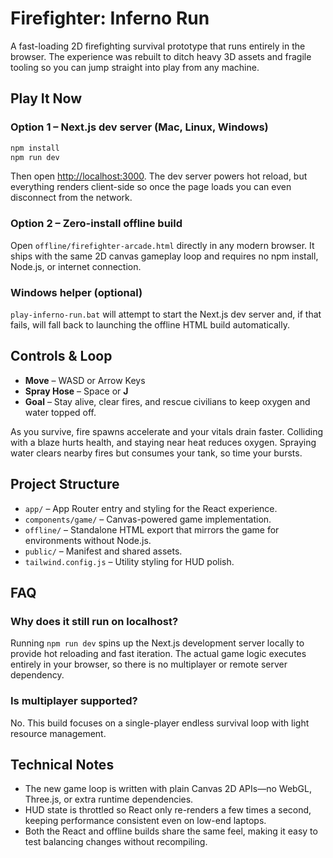 # Firefighter: Inferno Run

A fast-loading 2D firefighting survival prototype that runs entirely in the browser. The experience was rebuilt to ditch heavy 3D
assets and fragile tooling so you can jump straight into play from any machine.

## Play It Now

### Option 1 – Next.js dev server (Mac, Linux, Windows)

```bash
npm install
npm run dev
```

Then open [http://localhost:3000](http://localhost:3000). The dev server powers hot reload, but everything renders client-side so
once the page loads you can even disconnect from the network.

### Option 2 – Zero-install offline build

Open `offline/firefighter-arcade.html` directly in any modern browser. It ships with the same 2D canvas gameplay loop and requires
no npm install, Node.js, or internet connection.

### Windows helper (optional)

`play-inferno-run.bat` will attempt to start the Next.js dev server and, if that fails, will fall back to launching the offline
HTML build automatically.

## Controls & Loop

- **Move** – WASD or Arrow Keys
- **Spray Hose** – Space or **J**
- **Goal** – Stay alive, clear fires, and rescue civilians to keep oxygen and water topped off.

As you survive, fire spawns accelerate and your vitals drain faster. Colliding with a blaze hurts health, and staying near heat
reduces oxygen. Spraying water clears nearby fires but consumes your tank, so time your bursts.

## Project Structure

- `app/` – App Router entry and styling for the React experience.
- `components/game/` – Canvas-powered game implementation.
- `offline/` – Standalone HTML export that mirrors the game for environments without Node.js.
- `public/` – Manifest and shared assets.
- `tailwind.config.js` – Utility styling for HUD polish.

## FAQ

### Why does it still run on localhost?

Running `npm run dev` spins up the Next.js development server locally to provide hot reloading and fast iteration. The actual game
logic executes entirely in your browser, so there is no multiplayer or remote server dependency.

### Is multiplayer supported?

No. This build focuses on a single-player endless survival loop with light resource management.

## Technical Notes

- The new game loop is written with plain Canvas 2D APIs—no WebGL, Three.js, or extra runtime dependencies.
- HUD state is throttled so React only re-renders a few times a second, keeping performance consistent even on low-end laptops.
- Both the React and offline builds share the same feel, making it easy to test balancing changes without recompiling.
